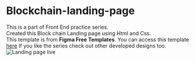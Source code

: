 # Blockchain-landing-page
This is a part of Front End practice series. <br>Created this Block chain Landing page using Html and Css.<br>
This template is from **Figma Free Templates**.
You can access this template [here](https://www.figma.com/file/b3RLiEIGOsEmq1dd43Yvqm/Free-Landing-Page-Template-(Community)?type=design&node-id=11-18409&mode=design&t=PZR5o5UHBZSABsvl-0)
If you like the series check out other developed designs too.<br>
<picture>
<img alt="Landing page live" src="/assets\Home.png">
</picture>
